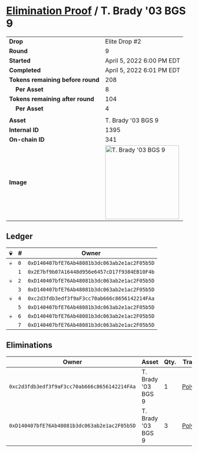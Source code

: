 # [Elimination Proof](./readme.md) / T. Brady &#039;03 BGS 9

|||
|---|---|
| **Drop** | Elite Drop #2 |
| **Round** | 9 |
| **Started** | April 5, 2022 6:00 PM EDT |
| **Completed** | April 5, 2022 6:01 PM EDT |
| **Tokens remaining before round** | 208 |
| **&nbsp;&nbsp;&nbsp;&nbsp;Per Asset** | 8 |
| **Tokens remaining after round** | 104 |
| **&nbsp;&nbsp;&nbsp;&nbsp;Per Asset** | 4 |
| | |
| **Asset** | T. Brady &#039;03 BGS 9 |
| **Internal ID** | 1395 |
| **On-chain ID** | 341 |
| **Image** | <img src="https://tcdn.blokpax.com/95e5eeed-5f01-424a-85e1-a7c41905859a/4a8d1ed8d5272ae109258b1dda882a0dd6489d1f3d82dfa58009435fee29edb6.png" height="200" alt="T. Brady &#039;03 BGS 9" /> |

## Ledger

| 💀 | # | Owner |
| --- | --- | --- |
| 💀 | `0` | `0xD140407bfE76Ab48081b3dc063ab2e1ac2F05b5D` |
|  | `1` | `0x2E7bf9b07A16448d956e6457cD17f9384EB10F4b` |
| 💀 | `2` | `0xD140407bfE76Ab48081b3dc063ab2e1ac2F05b5D` |
|  | `3` | `0xD140407bfE76Ab48081b3dc063ab2e1ac2F05b5D` |
| 💀 | `4` | `0xc2d3fdb3edf3f9aF3cc70ab666c8656142214FAa` |
|  | `5` | `0xD140407bfE76Ab48081b3dc063ab2e1ac2F05b5D` |
| 💀 | `6` | `0xD140407bfE76Ab48081b3dc063ab2e1ac2F05b5D` |
|  | `7` | `0xD140407bfE76Ab48081b3dc063ab2e1ac2F05b5D` |


## Eliminations

| Owner | Asset | Qty. | Transaction |
| --- | --- | --- | --- |
| `0xc2d3fdb3edf3f9aF3cc70ab666c8656142214FAa` | T. Brady '03 BGS 9 | 1 | [Polygonscan](https://polygonscan.com/tx/0x71af16850486ed626870b90cfd6e5054506443ca34b1d1dcae3e30398cb23379) |
| `0xD140407bfE76Ab48081b3dc063ab2e1ac2F05b5D` | T. Brady '03 BGS 9 | 3 | [Polygonscan](https://polygonscan.com/tx/0x80fada4d31f3c9a8ff629daa0915cea458cd96bc70b1e909ecb514dfbb79a148) |
